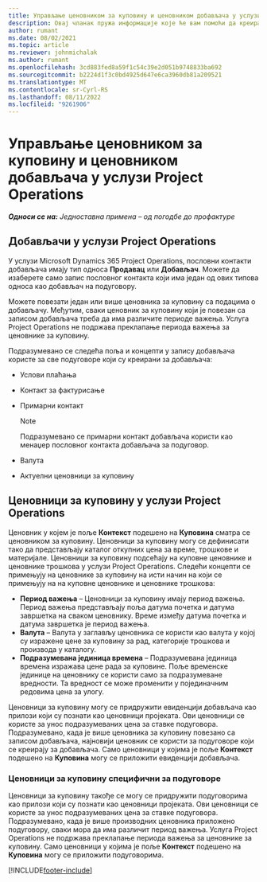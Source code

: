 ```yaml
---
title: Управљање ценовником за куповину и ценовником добављача у услузи Project Operations
description: Овај чланак пружа информације које ће вам помоћи да креирате и одржавате податке о добављачу и ценовнике набавне цене за подизвођач.
author: rumant
ms.date: 08/02/2021
ms.topic: article
ms.reviewer: johnmichalak
ms.author: rumant
ms.openlocfilehash: 3cd883fed8a59f1c54c39e2d051b9748833ba692
ms.sourcegitcommit: b2224d1f3c0bd4925d647e6ca3960db81a209521
ms.translationtype: MT
ms.contentlocale: sr-Cyrl-RS
ms.lasthandoff: 08/11/2022
ms.locfileid: "9261906"
---
```

# <a name="vendor-and-purchase-price-list-management-in-project-operations"></a>Управљање ценовником за куповину и ценовником добављача у услузи Project Operations


_**Односи се на:** Једноставна примена – од погодбе до профактуре_

## <a name="vendors-in-project-operations"></a>Добављачи у услузи Project Operations

У услузи Microsoft Dynamics 365 Project Operations, пословни контакти добављача имају тип односа **Продавац** или **Добављач**. Можете да изаберете само запис пословног контакта који има један од ових типова односа као добављач на подуговору.

Можете повезати један или више ценовника за куповину са подацима о добављачу. Међутим, сваки ценовник за куповину који је повезан са записом добављача треба да има различите периоде важења. Услуга Project Operations не подржава преклапање периода важења за ценовнике за куповину.

Подразумевано се следећа поља и концепти у запису добављача користе за све подуговоре који су креирани за добављача:

- Услови плаћања
- Контакт за фактурисање
- Примарни контакт

    > [!NOTE]
    > Подразумевано се примарни контакт добављача користи као менаџер пословног контакта добављача за подуговор.

- Валута
- Актуелни ценовници за куповину

## <a name="purchase-price-lists-in-project-operations"></a>Ценовници за куповину у услузи Project Operations

Ценовник у којем је поље **Контекст** подешено на **Куповина** сматра се ценовником за куповину. Ценовници за куповину могу се дефинисати тако да представљају каталог откупних цена за време, трошкове и материјале. Ценовници за куповину подсећају на куповне ценовнике и ценовнике трошкова у услузи Project Operations. Следећи концепти се примењују на ценовнике за куповину на исти начин на који се примењују на на куповне ценовнике и ценовнике трошкова:

- **Период важења** – Ценовници за куповину имају период важења. Период важења представљају поља датума почетка и датума завршетка на сваком ценовнику. Време између датума почетка и датума завршетка је период важења.
- **Валута** – Валута у заглављу ценовника се користи као валута у којој су изражене цене за куповину за рад, категорије трошкова и производа у каталогу.
- **Подразумевана јединица времена** – Подразумевана јединица времена изражава цене рада за куповине. Поље временске јединице на ценовнику се користи само за подразумеване вредности. Та вредност се може променити у појединачним редовима цена за улогу.

Ценовници за куповину могу се придружити евиденцији добављача као прилози који су познати као ценовници пројеката. Ови ценовници се користе за унос подразумеваних цена за ставке подуговора. Подразумевано, када је више ценовника за куповину повезано са записом добављача, најновији ценовник се користи за подуговоре који се креирају за добављача. Само ценовници у којима је поље **Контекст** подешено на **Куповина** могу се приложити евиденцији добављача.

### <a name="subcontract-specific-purchase-price-lists"></a>Ценовници за куповину специфични за подуговоре

Ценовници за куповину такође се могу се придружити подуговорима као прилози који су познати као ценовници пројеката. Ови ценовници се користе за унос подразумеваних цена за ставке подуговора. Подразумевано, када је више производних ценовника приложено подуговору, сваки мора да има различит период важења. Услуга Project Operations не подржава преклапање периода важења за ценовнике за куповину. Само ценовници у којима је поље **Контекст** подешено на **Куповина** могу се приложити подуговорима.

[!INCLUDE[footer-include](../../includes/footer-banner.md)]
